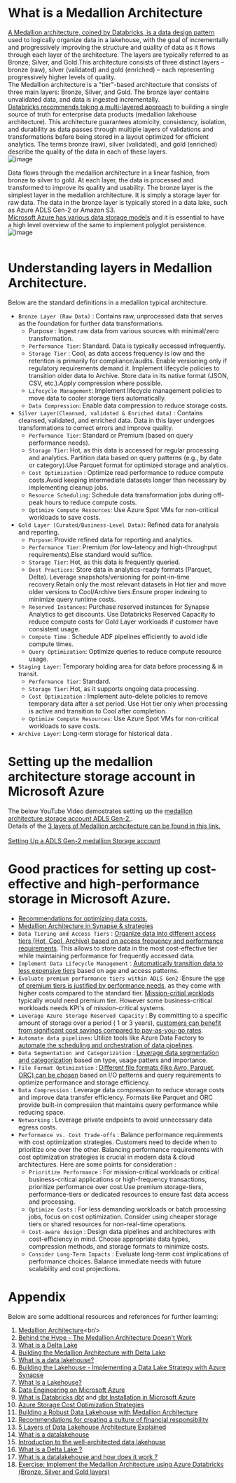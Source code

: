 # What is a Medallion Architecture
[A Medallion architecture, coined by Databricks, is a data design pattern](https://www.databricks.com/glossary/medallion-architecture) used to logically organize data in a lakehouse, with the goal of incrementally and progressively improving the structure and quality of data as it flows through each layer of the architecture. The layers are typically referred to as Bronze, Silver, and Gold.This architecture consists of three distinct layers – bronze (raw), silver (validated) and gold (enriched) – each representing progressively higher levels of quality. <br/>
The Medallion architecture is a "tier"-based architecture that consists of three main layers: Bronze, Silver, and Gold. The bronze layer contains unvalidated data, and data is ingested incrementally.<br/>
[Databricks recommends taking a multi-layered approach](https://learn.microsoft.com/en-us/azure/databricks/lakehouse/medallion) to building a single source of truth for enterprise data products (medallion lakehouse architecture). This architecture guarantees atomicity, consistency, isolation, and durability as data passes through multiple layers of validations and transformations before being stored in a layout optimized for efficient analytics. The terms bronze (raw), silver (validated), and gold (enriched) describe the quality of the data in each of these layers. <br/>
![image](https://github.com/user-attachments/assets/e008ef92-d3d0-4fa3-94ea-4d3cf784db29) <br/>

Data flows through the medallion architecture in a linear fashion, from bronze to silver to gold. At each layer, the data is processed and transformed to improve its quality and usability. The bronze layer is the simplest layer in the medallion architecture. It is simply a storage layer for raw data. The data in the bronze layer is typically stored in a data lake, such as Azure ADLS Gen-2 or Amazon S3. <br/>
[Microsoft Azure has various data storage models](https://learn.microsoft.com/en-us/azure/architecture/guide/technology-choices/data-store-overview?source=recommendations) and it is essential to have a high level overview of the same to implement polyglot persistence.<br/>
![image](https://github.com/user-attachments/assets/dfd7e8e5-edac-4321-80e3-f0de5652f666) <br/><br/>
# Understanding layers in Medallion Architecture.
Below are the standard definitions in a medallion typical architecture.<br/>
* `Bronze Layer (Raw Data)` : Contains raw, unprocessed data that serves as the foundation for further data transformations.<br/>
   * Purpose : Ingest raw data from various sources with minimal/zero transformation.<br/>
   * `Performance Tier`: Standard. Data is typically accessed infrequently.<br/>
   * `Storage Tier` : Cool, as data access frequency is low and the retention is primarily for compliance/audits. Enable versioning only if regulatory requirements demand it. Implement lifecycle policies to transition older data to Archive. Store data in its native format (JSON, CSV, etc.).Apply compression where possible.<br/>
   * `Lifecycle Management`: Implement lifecycle management policies to move data to cooler storage tiers automatically.<br/>
   * `Data Compression`: Enable data compression to reduce storage costs.<br/>
* `Silver Layer(Cleansed, validated & Enriched data)` : Contains cleansed, validated, and enriched data. Data in this layer undergoes transformations to correct errors and improve quality.<br/>
  * `Performance Tier`: Standard or Premium (based on query performance needs). <br/>
  * `Storage Tier`: Hot, as this data is accessed for regular processing and analytics. Partition data based on query patterns (e.g., by date or category).Use Parquet format for optimized storage and analytics.<br/>
  * `Cost Optimization` : Optimize read performance to reduce compute costs.Avoid keeping intermediate datasets longer than necessary by implementing cleanup jobs.<br/>
  * `Resource Scheduling`: Schedule data transformation jobs during off-peak hours to reduce compute costs.<br/>
  * `Optimize Compute Resources`: Use Azure Spot VMs for non-critical workloads to save costs.<br/>
* `Gold Layer (Curated/Business-Level Data)`: Refined data for analysis and reporting.<br/>
  * `Purpose`: Provide refined data for reporting and analytics. <br/>
  * `Performance Tier`: Premium (for low-latency and high-throughput requirements).Else standard would suffice.<br/>
  * `Storage Tier`: Hot, as this data is frequently queried.<br/>
  * `Best Practices`: Store data in analytics-ready formats (Parquet, Delta). Leverage snapshots/versioning for point-in-time recovery.Retain only the most relevant datasets in Hot tier and move older versions to Cool/Archive tiers.Ensure proper indexing to minimize query runtime costs. <br/>
  * `Reserved Instances`: Purchase reserved instances for Synapse Analytics to get discounts. Use Databricks Reserved Capacity to reduce compute costs for Gold Layer workloads if customer have consistent usage. <br/>
  * `Compute Time` : Schedule ADF pipelines efficiently to avoid idle compute times. <br/>
  * `Query Optimization`: Optimize queries to reduce compute resource usage.<br/>
* `Staging Layer`: Temporary holding area for data before processing & in transit.<br/>
  * `Performance Tier`: Standard. <br/>
  * `Storage Tier`: Hot, as it supports ongoing data processing. <br/>
  * `Cost Optimization` : Implement auto-delete policies to remove temporary data after a set period. Use Hot tier only when processing is active and transition to Cool after completion. <br/>
  * `Optimize Compute Resources`: Use Azure Spot VMs for non-critical workloads to save costs.<br/>
* `Archive Layer`: Long-term storage for historical data .<br/>

# Setting up the medallion architecture storage account in Microsoft Azure
The below YouTube Video demostrates setting up the [medallion architecture storage account ADLS Gen-2.](https://www.databricks.com/product/data-lake-on-azure). <br/>Details of the [3 layers of Medallion archcitecture can be found in this link.](https://erstudio.com/blog/understanding-the-three-layers-of-medallion-architecture/?form=MG0AV3)<br/><br/>
[Setting Up a ADLS Gen-2 medallion Storage account](https://www.youtube.com/watch?v=divjURi-low&t=302s)<br/>
# Good practices for setting up cost-effective and high-performance storage in Microsoft Azure.
* [Recommendations for optimizing data costs.](https://learn.microsoft.com/en-us/azure/well-architected/cost-optimization/optimize-data-costs)<br/>
* [Medallion Architecture in Synapse & strategies](https://learn.microsoft.com/en-us/answers/questions/2034379/medallion-architecture)<br/>
* `Data Tiering and Access Tiers` : [Organize data into different access tiers (Hot, Cool, Archive) based on access frequency and performance requirements](https://learn.microsoft.com/en-us/azure/well-architected/service-guides/storage-accounts/cost-optimization). This allows to store data in the most cost-effective tier while maintaining performance for frequently accessed data.<br/>
* `Implement Data Lifecycle Management` : [Automatically transition data to less expensive tiers](https://learn.microsoft.com/en-us/azure/storage/blobs/lifecycle-management-overview) based on age and access patterns.<br/>
* `Evaluate premium performance tiers within ADLS Gen2` :Ensure the [use of premium tiers is justified by performance needs](https://learn.microsoft.com/en-us/azure/virtual-machines/premium-storage-performance), as they come with higher costs compared to the standard tier. [Mission-critial worklods](https://learn.microsoft.com/en-us/azure/well-architected/mission-critical/) typically would need premium tier. However some business-critical workloads needs KPI's of mission-critical systems.<br/>
* `Leverage Azure Storage Reserved Capacity` : By committing to a specific amount of storage over a period ( 1 or 3 years), [customers can benefit from significant cost savings compared to pay-as-you-go rates](https://learn.microsoft.com/en-us/azure/storage/blobs/storage-blob-reserved-capacity). <br/>
* `Automate data pipelines`: Utilize tools like Azure Data Factory to [automate the scheduling and orchestration of data pipelines](https://dzone.com/articles/medallion-architecture-efficient-batch-and-stream).<br/>
* `Data Segmentation and Categorization` : [Leverage data segmentation and categorization](https://learn.microsoft.com/en-us/azure/well-architected/cost-optimization/optimize-data-costs) based on type, usage patters and importance. <br/>
* `File Format Optimization` : [Different file formats (like Avro, Parquet, ORC) can be chosen](https://learn.microsoft.com/en-us/azure/well-architected/cost-optimization/optimize-data-costs) based on I/O patterns and query requirements to optimize performance and storage efficiency. <br/>
* `Data Compression` : Leverage data compression to reduce storage costs and improve data transfer efficiency. Formats like Parquet and ORC provide built-in compression that maintains query performance while reducing space.<br/>
* `Networking` : Leverage private endpoints to avoid unnecessary data egress costs. <br/>
* `Performance vs. Cost Trade-offs` : Balance performance requirements with cost optimization strategies. Customers need to decide when to prioritize one over the other. Balancing performance requirements with cost optimization strategies is crucial in modern data & cloud architectures. Here are some points for consideration : <br/>
    * `Prioritize Performance` : For mission-critical workloads or critical business-critical applications or high-frequency transactions, prioritize performance over cost.Use premium storage-tiers, performance-tiers or dedicated resources to ensure fast data access and processing. <br/>
    * `Optimize Costs` : For less demanding workloads or batch processing jobs, focus on cost optimization. Consider using cheaper storage tiers or shared resources for non-real-time operations. <br/>
    * `Cost-aware design` : Design data pipelines and architectures with cost-efficiency in mind. Choose appropriate data types, compression methods, and storage formats to minimize costs. <br/>
    * `Consider Long-Term Impacts` : Evaluate long-term cost implications of performance choices. Balance immediate needs with future scalability and cost projections. <br/>
# Appendix
Below are some additional resources and references for further learning: <br/>
1. [Medallion Architecture](https://dataengineering.wiki/Concepts/Medallion+Architecture#:~:text=A%20medallion%20architecture%20is%20a,it%20flows%20through%20various%20layers.)<br/>
2. [Behind the Hype - The Medallion Architecture Doesn't Work](https://www.youtube.com/watch?v=fz4tax6nKZM&t=1s) <br/>
3. [What is a Delta Lake](https://learn.microsoft.com/en-us/azure/databricks/delta/)<br/>
4. [Building the Medallion Architecture with Delta Lake](https://delta.io/blog/delta-lake-medallion-architecture/)
5. [What is a data lakehouse?](https://learn.microsoft.com/en-us/azure/databricks/lakehouse/)<br/>
6. [Building the Lakehouse - Implementing a Data Lake Strategy with Azure Synapse](https://techcommunity.microsoft.com/t5/azure-synapse-analytics-blog/building-the-lakehouse-implementing-a-data-lake-strategy-with/ba-p/3612291)<br/>
7. [What Is a Lakehouse?](https://www.databricks.com/blog/2020/01/30/what-is-a-data-lakehouse.html)<br/>
8. [Data Engineering on Microsoft Azure](https://www.youtube.com/watch?v=HPYUuBuq1Ns&list=PLuQSde7Xvu7DCRenR1otgxAplTtnzKO9e)</br>
9. [What is Databricks dbt](https://docs.databricks.com/en/partners/prep/dbt.html) and [dbt Installation in Microsoft Azure](https://learn.microsoft.com/en-us/azure/databricks/partners/prep/dbt)<br/>
10. [Azure Storage Cost Optimization Strategies](https://www.lucidity.cloud/blog/azure-storage-cost-optimization)<br/>
11. [Building a Robust Data Lakehouse with Medallion Architecture](https://dataplatforms.ca/building-a-robust-data-lakehouse-with-medallion-architecture/)<br/>
12. [Recommendations for creating a culture of financial responsibility](https://learn.microsoft.com/en-us/azure/well-architected/cost-optimization/create-culture-financial-responsibility?source=recommendations)<br/>
13. [5 Layers of Data Lakehouse Architecture Explained](https://www.montecarlodata.com/blog-data-lakehouse-architecture-5-layers/)<br/>
14. [What is a datalakehouse](https://www.ibm.com/topics/data-lakehouse)<br/>
15. [Introduction to the well-architected data lakehouse](https://learn.microsoft.com/en-us/azure/databricks/lakehouse-architecture/)<br/>
16. [What is a Delta Lake ?](https://www.youtube.com/watch?v=W1wwDTj2NJE)<br/>
17. [What is a datalakehouse and how does it work ?](https://hudi.apache.org/blog/2024/07/11/what-is-a-data-lakehouse/)<br/>
18. [Exercise: Implement the Medallion Architecture using Azure Databricks (Bronze, Silver and Gold layers)](https://microsoft.github.io/TechExcel-Fabric-with-Databricks-for-Data-Analytics/docs/Ex_04/Ex04_implement_medallion_architecture.html#exercise-05-implement-the-medallion-architecture-using-azure-databricks-bronze-silver-and-gold-layers)<br/>
